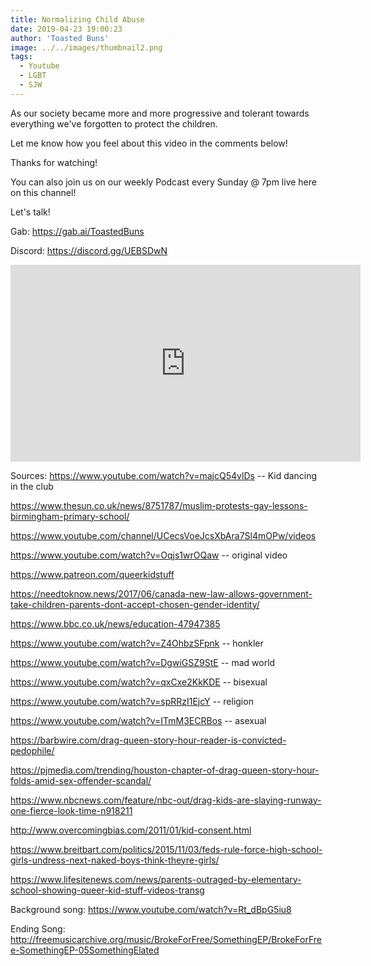 ```yaml
---
title: Normalizing Child Abuse
date: 2019-04-23 19:00:23
author: 'Toasted Buns'
image: ../../images/thumbnail2.png
tags:
  - Youtube
  - LGBT
  - SJW
---
```


As our society became more and more progressive and tolerant towards everything  we've forgotten to protect the children.

Let me know how you feel about this video in the comments below!

Thanks for watching!
<script async src="//pagead2.googlesyndication.com/pagead/js/adsbygoogle.js"></script><ins class="adsbygoogle" style="display:block; text-align:center;"  data-ad-layout="in-article"  data-ad-format="fluid"  data-ad-client="ca-pub-2164900147810573"  data-ad-slot="8817307412"></ins><script>(adsbygoogle = window.adsbygoogle || []).push({});</script>
You can also join us on our weekly Podcast every Sunday @ 7pm live here on this channel!

Let's talk!

Gab: https://gab.ai/ToastedBuns

Discord: https://discord.gg/UEBSDwN

<iframe width="560" height="315" src="https://www.youtube.com/embed/OAX01YKkBGY" frameborder="0" allow="accelerometer; autoplay; encrypted-media; gyroscope; picture-in-picture" allowfullscreen></iframe>

Sources:
https://www.youtube.com/watch?v=majcQ54vlDs -- Kid dancing in the club

https://www.thesun.co.uk/news/8751787/muslim-protests-gay-lessons-birmingham-primary-school/

https://www.youtube.com/channel/UCecsVoeJcsXbAra7Sl4mOPw/videos

https://www.youtube.com/watch?v=Oqjs1wrOQaw -- original video

https://www.patreon.com/queerkidstuff

https://needtoknow.news/2017/06/canada-new-law-allows-government-take-children-parents-dont-accept-chosen-gender-identity/

https://www.bbc.co.uk/news/education-47947385

https://www.youtube.com/watch?v=Z4OhbzSFpnk -- honkler

https://www.youtube.com/watch?v=DgwiGSZ9StE -- mad world

https://www.youtube.com/watch?v=qxCxe2KkKDE -- bisexual

https://www.youtube.com/watch?v=spRRzI1EjcY -- religion

https://www.youtube.com/watch?v=ITmM3ECRBos -- asexual

https://barbwire.com/drag-queen-story-hour-reader-is-convicted-pedophile/

https://pjmedia.com/trending/houston-chapter-of-drag-queen-story-hour-folds-amid-sex-offender-scandal/

https://www.nbcnews.com/feature/nbc-out/drag-kids-are-slaying-runway-one-fierce-look-time-n918211

http://www.overcomingbias.com/2011/01/kid-consent.html

https://www.breitbart.com/politics/2015/11/03/feds-rule-force-high-school-girls-undress-next-naked-boys-think-theyre-girls/

https://www.lifesitenews.com/news/parents-outraged-by-elementary-school-showing-queer-kid-stuff-videos-transg

Background song: https://www.youtube.com/watch?v=Rt_dBpG5iu8

Ending Song: http://freemusicarchive.org/music/BrokeForFree/SomethingEP/BrokeForFree-SomethingEP-05SomethingElated
